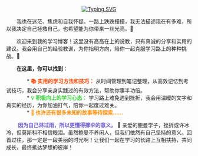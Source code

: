 <p align="center"><a href="https://git.io/typing-svg"><img src="https://readme-typing-svg.demolab.com?font=ZCOOL+XiaoWei&size=24&pause=1000&color=87CEEB&center=true&multiline=true&width=350&height=70&lines=%E5%9B%A0%E4%B8%BA%E6%88%91%E4%B9%9F%E5%9C%A8%E8%BF%B7%E8%8C%AB;%E6%89%80%E4%BB%A5%E5%86%B3%E5%AE%9A%E5%9C%A8%E8%BF%99%E9%87%8C%E7%82%B9%E4%BA%AE%E4%B8%80%E7%9B%8F%E7%81%AF+%F0%9F%8C%9F++" alt="Typing SVG" /></a></p>

&emsp;&emsp;我也在迷茫、焦虑和自我怀疑。一路上跌跌撞撞，我无法描述现在有多难，所以我决定自己拯救自己，也希望能为你带来一丝光亮。🤝  

&emsp;&emsp;欢迎来到我的学习博客！这里没有高高在上的说教，只有真诚的分享和实用的建议。我会用自己的经验教训，为你指明方向，陪你一起克服学习路上的种种挑战。💪  

&emsp;&emsp;**在这里，你可以找到：**  

&emsp;&emsp;&emsp;&emsp;* <span style="color: #FF4500;">**📚 实用的学习方法和技巧：** </span> 从时间管理到笔记整理，从高效记忆到考试技巧，我会分享亲身实践过的有效方法，帮助你事半功倍。  
&emsp;&emsp;&emsp;&emsp;* <span style="color: #32CD32;">**💡 积极向上的学习心态：** </span> 学习路上难免遇到挫折，我会用温暖的文字和真实的经历，为你加油打气，陪你一起度过难关。  
&emsp;&emsp;&emsp;&emsp;* <span style="color: #FF8C00;">**🌟 也许还有很多未知的故事等待探索……**  </span>

&emsp;&emsp;<span style="color: #6A5ACD;"> **因为自己淋过雨，所以更懂得撑伞的意义。** </span>🌈 亲爱的鲍曼学子，挫折或许冰冷，但莫斯科不相信眼泪。虽然鲍曼不养闲人，但我们依然有自己坚持的意义。回首过往，那一定是一段美丽的时光啊！让我们一起在学习的长路上互相扶持，共同成长，最终抵达梦想的彼岸！
